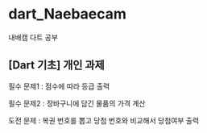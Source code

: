 # dart_Naebaecam
내배캠 다트 공부

## [Dart 기초] 개인 과제
필수 문제1 : 점수에 따라 등급 출력

필수 문제2 : 장바구니에 담긴 물품의 가격 계산

도전 문제 : 복권 번호를 뽑고 당첨 번호와 비교해서 당첨여부 출력 


